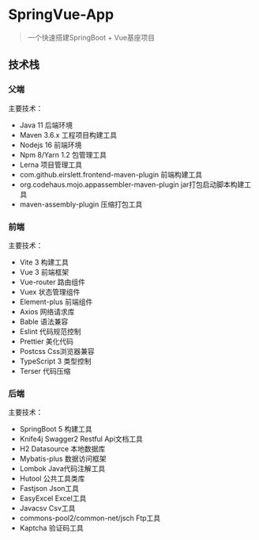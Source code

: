 # SpringVue-App

> 一个快速搭建SpringBoot + Vue基座项目

## 技术栈

### 父端

主要技术：

- Java 11 后端环境
- Maven 3.6.x 工程项目构建工具
- Nodejs 16 前端环境
- Npm 8/Yarn 1.2 包管理工具
- Lerna 项目管理工具
- com.github.eirslett.frontend-maven-plugin 前端构建工具
- org.codehaus.mojo.appassembler-maven-plugin jar打包启动脚本构建工具
- maven-assembly-plugin 压缩打包工具

### 前端

主要技术：

- Vite 3 构建工具
- Vue 3 前端框架
- Vue-router 路由组件
- Vuex 状态管理组件
- Element-plus 前端组件
- Axios 网络请求库
- Bable 语法兼容
- Eslint 代码规范控制
- Prettier 美化代码
- Postcss Css浏览器兼容
- TypeScript 3 类型控制
- Terser 代码压缩

### 后端

主要技术：

- SpringBoot 5 构建工具
- Knife4j Swagger2 Restful Api文档工具
- H2 Datasource 本地数据库
- Mybatis-plus 数据访问框架
- Lombok Java代码注解工具
- Hutool 公共工具类库
- Fastjson Json工具
- EasyExcel Excel工具
- Javacsv Csv工具
- commons-pool2/common-net/jsch Ftp工具
- Kaptcha 验证码工具